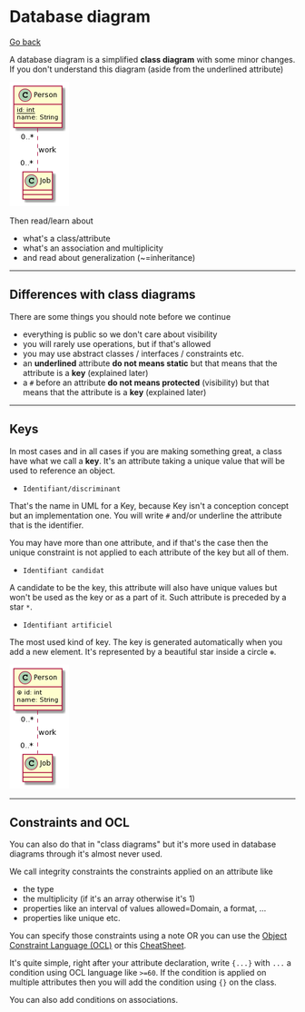 # Database diagram

[Go back](../index.md)

A database diagram is a simplified **class diagram**
with some minor changes. If you don't
understand this diagram (aside
from the underlined attribute)

![person-job](images/SoWkIImgAStDuKhEIImkLWX8BIhEprEevbAmARNBJB5IoCmhuLB8IynDjL88BYdAp4ldgkM2Ab8oqDFJKb1IqDE3CxtoanIi5ChpYxAv75BpKe3c0W00.png)

Then read/learn about

* what's a class/attribute
* what's an association and multiplicity
* and read about generalization (~=inheritance)

<hr class="sl">

## Differences with class diagrams

There are some things you should note before
we continue

* everything is public so we don't care about visibility
* you will rarely use operations, but if that's allowed
* you may use abstract classes / interfaces / constraints etc.
* an **underlined** attribute
  **do not means static**
  but that means that the attribute is
  a **key** (explained later)
* a ``#`` before an attribute **do not means protected**
  (visibility) but that means that the attribute is
  a **key** (explained later)

<hr class="sl">

## Keys

In most cases and in all cases if you are making something
great, a class have what we call a **key**. It's an attribute
taking a unique value that will be used to reference
an object.

* ``Identifiant/discriminant``

That's the name in UML for a Key, because Key isn't a
conception concept but an implementation one. You will
write ``#`` and/or underline the attribute that is
the identifier.

You may have more than one attribute, and if that's the
case then the unique constraint is not applied to
each attribute of the key but all of them.

* ``Identifiant candidat``

A candidate to be the key, this attribute will also
have unique values but won't be used as the key or
as a part of it. Such attribute is preceded by a star `*`.

* ``Identifiant artificiel``

The most used kind of key. The key is generated
automatically when you add a new element. It's
represented by a beautiful star inside a circle ``⊛``.

![artificial key](images/SoWkIImgAStDuKhEIImkLWX8BIhEprEevb9ur3LR8JF5IY4phuHB8IynDzLA8RYaA3CldQkM2wfAoK1FJqj1IK5F3yxqoazIi58epo_Avd98pKi16Wm0.png)

<hr class="sl">

## Constraints and OCL

You can also do that in "class diagrams" but it's more
used in database diagrams through it's almost never used.

We call integrity constraints the constraints applied
on an attribute like

* the type
* the multiplicity (if it's an array otherwise it's 1)
* properties like an interval of values allowed=Domain,
  a format, ...
* properties like unique etc.

You can specify those constraints using a note OR you
can use the [Object Constraint Language (OCL)](https://en.wikipedia.org/wiki/Object_Constraint_Language)
or this [CheatSheet](https://scribetools.readthedocs.io/en/latest/_downloads/UMLOCL-CheatSheet-18.pdf).

It's quite simple, right after your attribute
declaration, write ``{...}`` with ``...`` a condition using
OCL language like ``>=60``. If the condition
is applied on multiple attributes then you will
add the condition using ``{}`` on the class.

You can also add conditions on associations.